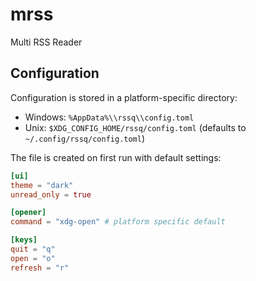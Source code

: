 # mrss
Multi RSS Reader

## Configuration

Configuration is stored in a platform-specific directory:

- Windows: `%AppData%\\rssq\\config.toml`
- Unix: `$XDG_CONFIG_HOME/rssq/config.toml` (defaults to `~/.config/rssq/config.toml`)

The file is created on first run with default settings:

```toml
[ui]
theme = "dark"
unread_only = true

[opener]
command = "xdg-open" # platform specific default

[keys]
quit = "q"
open = "o"
refresh = "r"
```
